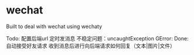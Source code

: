 # wechat
Built to deal with wechat using wechaty

Todo:
  配置后端url
  定时发消息
  不稳定问题：uncaughtException GError:
Done:
  自动接受好友请求
  收到消息后进行向后端请求如何回复（文本|图片|文件）
